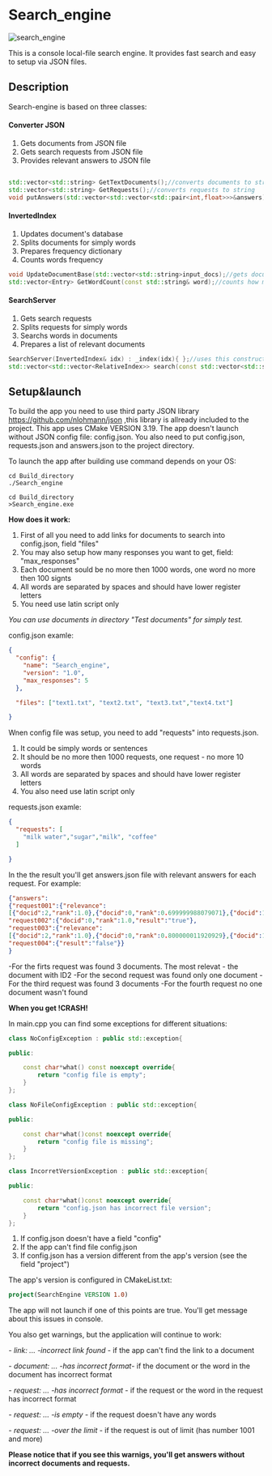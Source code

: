 # Search_engine


![search_engine](https://user-images.githubusercontent.com/105053265/167622043-1147d56a-1b0e-493f-a823-af010def199d.png)






This is a console local-file search engine. 
It provides fast search and easy to setup via JSON files.

## Description

Search-engine is based on three classes:

#### Converter JSON

1. Gets documents from JSON file
2. Gets search requests from JSON file
3. Provides relevant answers to JSON file


```C++

std::vector<std::string> GetTextDocuments();//converts documents to string
std::vector<std::string> GetRequests();//converts requests to string
void putAnswers(std::vector<std::vector<std::pair<int,float>>>&answers);//converts answers from string to JSON
```

#### InvertedIndex 

1. Updates document's database
2. Splits documents for simply words
3. Prepares frequency dictionary
4. Counts words frequency

```C++
void UpdateDocumentBase(std::vector<std::string>input_docs);//gets documents and splits it for simply words
std::vector<Entry> GetWordCount(const std::string& word);//counts how many times a word appears in documents
```

#### SearchServer 

1. Gets search requests
2. Splits requests for simply words
3. Searchs words in documents
4. Prepares a list of relevant documents 

```C++
SearchServer(InvertedIndex& idx) : _index(idx){ };//uses this constructor to count a frequency for each word from request
std::vector<std::vector<RelativeIndex>> search(const std::vector<std::string>& queries_input);//sorts and return rlevant answers
```

## Setup&launch


To build the app you need to use third party JSON library https://github.com/nlohmann/json ,this library is allready included to the project.
This app uses CMake VERSION 3.19.
The app doesn't launch without JSON config file: config.json.
You also need to put config.json, requests.json and answers.json to the project directory.

To launch the app after building use command depends on your OS:

```
cd Build_directory
./Search_engine
```

```
cd Build_directory
>Search_engine.exe
```




**How does it work:**

1. First of all you need to add links for documents to search into config.json, field "files"
2. You may also setup how many responses you want to get, field: "max_responses" 
3. Each document sould be no more then 1000 words, one word no more then 100 signts
4. All words are separated by spaces and should have lower register letters
5. You need use latin script only

*You can use documents in directory "Test documents" for simply test.*

config.json examle:

```JSON
{
  "config": {
    "name": "Search_engine",
    "version": "1.0",
    "max_responses": 5
  },

  "files": ["text1.txt", "text2.txt", "text3.txt","text4.txt"]

}
```

Wnen config file was setup, you need to add "requests" into requests.json.

1. It could be simply words or sentences
2. It should be no more then 1000 requests, one request  - no more 10 words
3. All words are separated by spaces and should have lower register letters
5. You also need use latin script only

requests.json examle:

```JSON
{
  "requests": [
    "milk water","sugar","milk", "coffee"
  ]

}

```




In the the result you'll get answers.json file with relevant answers for each request.
For example:

```JSON
{"answers":
{"request001":{"relevance":
[{"docid":2,"rank":1.0},{"docid":0,"rank":0.699999988079071},{"docid":1,"rank":0.30000001192092896}],"result":"true"},
"request002":{"docid":0,"rank":1.0,"result":"true"},
"request003":{"relevance":
[{"docid":2,"rank":1.0},{"docid":0,"rank":0.800000011920929},{"docid":1,"rank":0.20000000298023224}],"result":"true"},
"request004":{"result":"false"}}
}

```

-For the firts request was found 3 documents. The most relevat - the document with ID2
-For the second request was found only one document
-For the third request was found 3 documents
-For the fourth request no one document wasn't found




**When you get !CRASH!**

In main.cpp you can find some exceptions for different situations:

```C++
class NoConfigException : public std::exception{

public:

    const char*what() const noexcept override{
        return "config file is empty";
    }
};

class NoFileConfigException : public std::exception{

public:

    const char*what()const noexcept override{
        return "config file is missing";
    }
};

class IncorretVersionException : public std::exception{

public:

    const char*what()const noexcept override{
        return "config.json has incorrect file version";
    }
};
```

1. If config.json doesn't have a field "config"
2. If the app can't find file config.json
3. If config.json has a version different from the app's version (see the field "project")

The app's version is configured in CMakeList.txt:
```CMake
project(SearchEngine VERSION 1.0)
```

The app will not launch if one of this points are true.
You'll get message about this issues in console.

You also get warnings, but the application will continue to work:



*- link: ... -incorrect link found* - if the app can't find the link to a document

*- document: ... -has incorrect format*- if the document or the word in the document has incorrect format

*- request: ... -has incorrect format* - if the request or the word in the request has incorrect format

*- request: ... -is empty* - if the request doesn't have any words

*- request: ... -over the limit* -  if the request is out of limit (has number 1001 and more)

**Please notice that if you see this warnigs, you'll get answers without incorrect documents and requests.**









